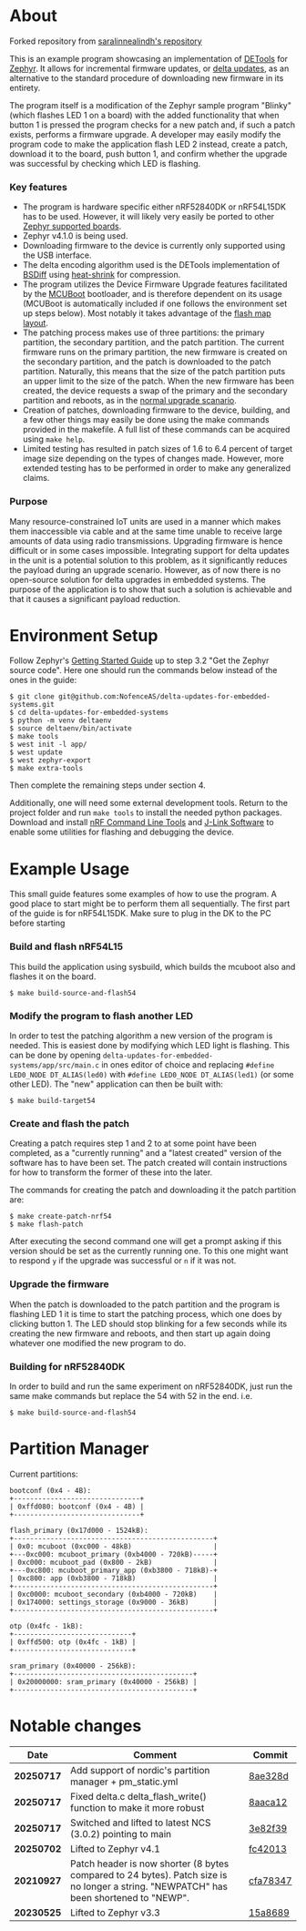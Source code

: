 # About

Forked repository from [saralinnealindh's repository](https://github.com/saralinnealindh/delta-updates-for-embedded-systems)

This is an example program showcasing an implementation of [DETools](https://github.com/eerimoq/detools) for [Zephyr](https://www.zephyrproject.org/). It allows for incremental firmware updates, or [delta updates](https://en.wikipedia.org/wiki/Delta_update), as an alternative to the standard procedure of downloading new firmware in its entirety. 

The program itself is a modification of the Zephyr sample program "Blinky" (which flashes LED 1 on a board) with the added functionality that when button 1 is pressed the program checks for a new patch and, if such a patch exists, performs a firmware upgrade. A developer may easily modify the program code to make the application flash LED 2 instead, create a patch, download it to the board, push button 1, and confirm whether the upgrade was successful by checking which LED is flashing.

### Key features 


* The program is hardware specific either nRF52840DK or nRF54L15DK has to be used. However, it will likely very easily be ported to other [Zephyr supported boards](https://docs.zephyrproject.org/latest/boards/index.html).
* Zephyr v4.1.0 is being used.
* Downloading firmware to the device is currently only supported using the USB interface.
* The delta encoding algorithm used is the DETools implementation of [BSDiff](http://www.daemonology.net/bsdiff/) using [heat-shrink](https://github.com/atomicobject/heatshrink) for compression.
* The program utilizes the Device Firmware Upgrade features facilitated by the [MCUBoot](https://www.mcuboot.com/) bootloader, and is therefore dependent on its usage (MCUBoot is automatically included if one follows the environment set up steps below). Most notably it takes advantage of the [flash map layout](https://github.com/mcu-tools/mcuboot/blob/main/docs/readme-zephyr.md).
* The patching process makes use of three partitions: the primary partition, the secondary partition, and the patch partition. The current firmware runs on the primary partition, the new firmware is created on the secondary partition, and the patch is downloaded to the patch partition. Naturally, this means that the size of the patch partition puts an upper limit to the size of the patch. When the new firmware has been created, the device requests a swap of the primary and the secondary partition and reboots, as in the [normal upgrade scanario](https://www.mcuboot.com/documentation/design/#high-level-operation).
* Creation of patches, downloading firmware to the device, building, and a few other things may easily be done using the make commands provided in the makefile. A full list of these commands can be acquired using `make help`.
* Limited testing has resulted in patch sizes of 1.6 to 6.4 percent of target image size depending on the types of changes made. However, more extended testing has to be performed in order to make any generalized claims.

### Purpose 
Many resource-constrained IoT units are used in a manner which makes them inaccessible via cable and at the same time unable to receive large amounts of data using radio transmissions. Upgrading firmware is hence difficult or in some cases impossible. Integrating support for delta updates in the unit is a potential solution to this problem, as it significantly reduces the payload during an upgrade scenario. However, as of now there is no open-source solution for delta upgrades in embedded systems. The purpose of the application is to show that such a solution is achievable and that it causes a significant payload reduction. 

# Environment Setup
Follow Zephyr's [Getting Started Guide](https://docs.zephyrproject.org/latest/getting_started/index.html) up to step 3.2 "Get the Zephyr source code". Here one should run the commands below instead of the ones in the guide:

    $ git clone git@github.com:NofenceAS/delta-updates-for-embedded-systems.git
    $ cd delta-updates-for-embedded-systems
    $ python -m venv deltaenv
    $ source deltaenv/bin/activate
    $ make tools
    $ west init -l app/
    $ west update
    $ west zephyr-export
    $ make extra-tools

Then complete the remaining steps under section 4. 

Additionally, one will need some external development tools. Return to the project folder and run `make tools` to install the needed python packages. Download and install [nRF Command Line Tools](https://www.nordicsemi.com/Products/Development-tools/nRF-Command-Line-Tools/Download#infotabs) and [J-Link Software](https://www.segger.com/downloads/jlink/) to enable some utilities for flashing and debugging the device.

# Example Usage
This small guide features some examples of how to use the program. A good place to start might be to perform them all sequentially. The first part of the guide is for nRF54L15DK. Make sure to plug in the DK to the PC before starting

### Build and flash nRF54L15
This build the application using sysbuild, which builds the mcuboot also and flashes it on the board.

    $ make build-source-and-flash54

### Modify the program to flash another LED
In order to test the patching algorithm a new version of the program is needed. This is easiest done by modifying which LED light is flashing. This can be done by opening `delta-updates-for-embedded-systems/app/src/main.c` in ones editor of choice and replacing `#define LED0_NODE DT_ALIAS(led0)` with `#define LED0_NODE DT_ALIAS(led1)` (or some other LED). The "new" application can then be built with:

    $ make build-target54

### Create and flash the patch
Creating a patch requires step 1 and 2 to at some point have been completed, as a "currently running" and a "latest created" version of the software has to have been set. The patch created will contain instructions for how to transform the former of these into the later. 

The commands for creating the patch and downloading it the patch partition are: 

    $ make create-patch-nrf54
    $ make flash-patch

After executing the second command one will get a prompt asking if this version should be set as the currently running one. To this one might want to respond `y` if the upgrade was successful or `n` if it was not.

### Upgrade the firmware
When the patch is downloaded to the patch partition and the program is flashing LED 1 it is time to start the patching process, which one does by clicking button 1. The LED should stop blinking for a few seconds while its creating the new firmware and reboots, and then start up again doing whatever one modified the new program to do. 


### Building for nRF52840DK

In order to build and run the same experiment on nRF52840DK, just run the same make commands but replace the 54 with 52 in the end. i.e. 

    $ make build-source-and-flash54


# Partition Manager

Current partitions:

    bootconf (0x4 - 4B): 
    +-------------------------------+
    | 0xffd080: bootconf (0x4 - 4B) |
    +-------------------------------+

    flash_primary (0x17d000 - 1524kB): 
    +-------------------------------------------------+
    | 0x0: mcuboot (0xc000 - 48kB)                    |
    +---0xc000: mcuboot_primary (0xb4000 - 720kB)-----+
    | 0xc000: mcuboot_pad (0x800 - 2kB)               |
    +---0xc800: mcuboot_primary_app (0xb3800 - 718kB)-+
    | 0xc800: app (0xb3800 - 718kB)                   |
    +-------------------------------------------------+
    | 0xc0000: mcuboot_secondary (0xb4000 - 720kB)    |
    | 0x174000: settings_storage (0x9000 - 36kB)      |
    +-------------------------------------------------+

    otp (0x4fc - 1kB): 
    +-----------------------------+
    | 0xffd500: otp (0x4fc - 1kB) |
    +-----------------------------+

    sram_primary (0x40000 - 256kB): 
    +--------------------------------------------+
    | 0x20000000: sram_primary (0x40000 - 256kB) |
    +--------------------------------------------+




# Notable changes


| Date | Comment | Commit |
| ------ | ------ | ------ |
| **20250717**| Add support of nordic's partition manager + pm_static.yml | [8ae328d](https://github.com/NofenceAS/delta-updates-for-embedded-systems/commit/8ae328da3b92e1fe7ebeb358fc828bf9bb4c9094) |
| **20250717**| Fixed delta.c delta_flash_write() function to make it more robust | [8aaca12](https://github.com/NofenceAS/delta-updates-for-embedded-systems/commit/8aaca124454c8514032f194353e868d2d3bbb03f) |
| **20250717**| Switched and lifted to latest NCS (3.0.2) pointing to main | [3e82f39](https://github.com/NofenceAS/delta-updates-for-embedded-systems/commit/3e82f3909a341f6d0dddf46954b7c2fac2606d1b) |
| **20250702**| Lifted to Zephyr v4.1 | [fc42013](https://github.com/NofenceAS/delta-updates-for-embedded-systems/commit/fc42013ed8c71f11e0b363b21d67e986e26dbbcc) |
| **20210927**| Patch header is now shorter (8 bytes compared to 24 bytes). Patch size is no longer a string. "NEWPATCH" has been shortened to "NEWP". | [cfa78347](https://gitlab.endian.se/thesis-projects/delta-updates-for-embedded-systems/-/commit/cfa78347cefd7b46330c46a17ffad75ccb58abee) |
| **20230525**| Lifted to Zephyr v3.3 | [15a8689](https://github.com/saralinnealindh/delta-updates-for-embedded-systems/commit/15a86891df7f148e71a3ea23763e1cf1c0e8f3bb) |
